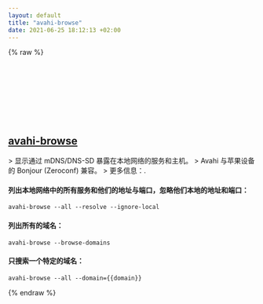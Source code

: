 ```yaml
---
layout: default
title: "avahi-browse"
date: 2021-06-25 18:12:13 +02:00
---
```

{% raw %}
<h2 id="avahi-browse">
  <a href="/zh/linux/avahi-browse.html">avahi-browse</a> <a href="#avahi-browse"><svg class="icon">
    <use href="/assets/images/unicode_sprite.svg#link" />
  </svg></a>
</h2>
> 显示通过 mDNS/DNS-SD 暴露在本地网络的服务和主机。
> Avahi 与苹果设备的 Bonjour (Zeroconf) 兼容。
> 更多信息：<https://www.avahi.org/>.

#### 列出本地网络中的所有服务和他们的地址与端口，忽略他们本地的地址和端口：
```shell
avahi-browse --all --resolve --ignore-local
```
#### 列出所有的域名：
```shell
avahi-browse --browse-domains
```
#### 只搜索一个特定的域名：
```shell
avahi-browse --all --domain={{domain}}
```
{% endraw %}